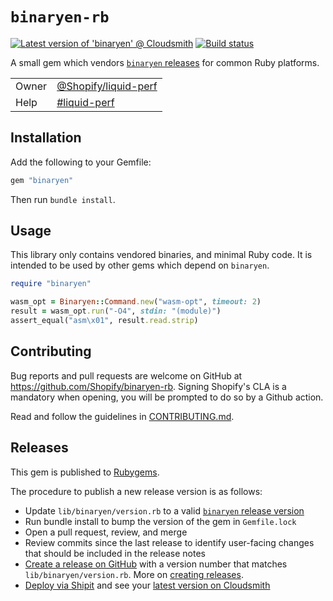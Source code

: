 # `binaryen-rb`

[![Latest version of 'binaryen' @ Cloudsmith](https://api-prd.cloudsmith.io/v1/badges/version/shopify/gems/ruby/binaryen/latest/a=arm64-darwin;xp=arm64-darwin/?render=true&show_latest=true&badge_token=gAAAAABkK04DV1HW1IJsownx5q-cChJ6cFdRDg24g8RHpDMUkX3k_bPW1hcwcldoJ-m2uO3wwFPO7E9Z1D8xu1l-PHghoV7q8Pj0jYHuZ5ce3iHVMVgdMvE%3D)](https://cloudsmith.io/~shopify/repos/gems/packages/detail/ruby/binaryen/latest/a=arm64-darwin;xp=arm64-darwin/)
[![Build status](https://badge.buildkite.com/add062a055afaa789b95b55688346674dfcaaea0c962470740.svg)](https://buildkite.com/shopify/binaryen-rb)

A small gem which vendors [`binaryen` releases][binaryen] for common Ruby platforms.

|       |                                                                           |
| ----- | ------------------------------------------------------------------------- |
| Owner | [@Shopify/liquid-perf](https://github.com/orgs/Shopify/teams/liquid-perf) |
| Help  | [#liquid-perf](https://shopify.slack.com/archives/C03AE40AL1W)            |

## Installation

Add the following to your Gemfile:

```ruby
gem "binaryen"
```

Then run `bundle install`.

## Usage

This library only contains vendored binaries, and minimal Ruby code. It is
intended to be used by other gems which depend on `binaryen`.

```ruby
require "binaryen"

wasm_opt = Binaryen::Command.new("wasm-opt", timeout: 2)
result = wasm_opt.run("-O4", stdin: "(module)")
assert_equal("asm\x01", result.read.strip)
```

## Contributing

Bug reports and pull requests are welcome on GitHub at
https://github.com/Shopify/binaryen-rb. Signing Shopify's CLA is a mandatory
when opening, you will be prompted to do so by a Github action.

Read and follow the guidelines in [CONTRIBUTING.md](https://github.com/Shopify/binaryen-rb/blob/main/CONTRIBUTING.md).

## Releases

This gem is published to [Rubygems](https://rubygems.org/gems/binaryen).

The procedure to publish a new release version is as follows:

* Update `lib/binaryen/version.rb` to a valid [`binaryen` release version][binaryen]
* Run bundle install to bump the version of the gem in `Gemfile.lock`
* Open a pull request, review, and merge
* Review commits since the last release to identify user-facing changes that should be included in the release notes
* [Create a release on GitHub](https://github.com/Shopify/binaryen-rb/releases/new) with a version number that matches `lib/binaryen/version.rb`. More on [creating releases](https://help.github.com/articles/creating-releases).
* [Deploy via Shipit](https://shipit.shopify.io/shopify/binaryen-rb/cloudsmith) and see your [latest version on Cloudsmith](https://cloudsmith.io/~shopify/repos/gems/packages/detail/ruby/binaryen-rb/latest)


[binaryen]: https://github.com/WebAssembly/binaryen/releases
